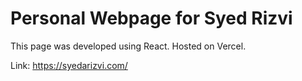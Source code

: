 # Personal Webpage for Syed Rizvi
This page was developed using React. Hosted on Vercel.

Link: https://syedarizvi.com/
